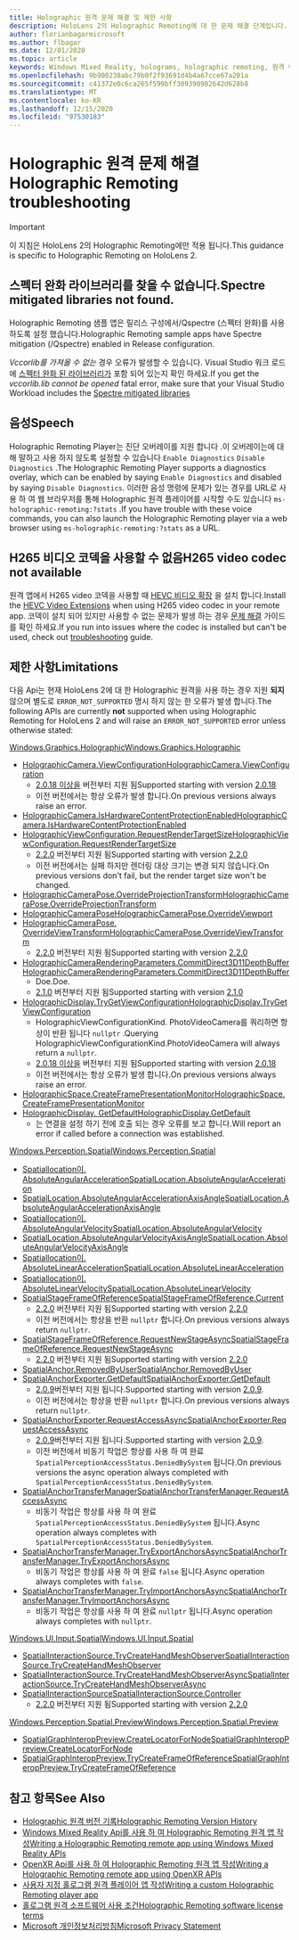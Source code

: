 ```yaml
---
title: Holographic 원격 문제 해결 및 제한 사항
description: HoloLens 2의 Holographic Remoting에 대 한 문제 해결 단계입니다.
author: florianbagarmicrosoft
ms.author: flbagar
ms.date: 12/01/2020
ms.topic: article
keywords: Windows Mixed Reality, holograms, holographic remoting, 원격 렌더링, 네트워크 렌더링, HoloLens, 원격 holograms, 문제 해결, 도움말, 혼합 현실 헤드셋, windows Mixed reality 헤드셋, 가상 현실 헤드셋
ms.openlocfilehash: 9b900238abc79b0f2f93691d4b4a67cce67a201a
ms.sourcegitcommit: c41372e0c6ca265f599bff309390982642d628b8
ms.translationtype: MT
ms.contentlocale: ko-KR
ms.lasthandoff: 12/15/2020
ms.locfileid: "97530183"
---
```

# <a name="holographic-remoting-troubleshooting"></a><span data-ttu-id="6f0ca-104">Holographic 원격 문제 해결</span><span class="sxs-lookup"><span data-stu-id="6f0ca-104">Holographic Remoting troubleshooting</span></span>

> [!IMPORTANT]
> <span data-ttu-id="6f0ca-105">이 지침은 HoloLens 2의 Holographic Remoting에만 적용 됩니다.</span><span class="sxs-lookup"><span data-stu-id="6f0ca-105">This guidance is specific to Holographic Remoting on HoloLens 2.</span></span>

## <a name="spectre-mitigated-libraries-not-found"></a><span data-ttu-id="6f0ca-106">스펙터 완화 라이브러리를 찾을 수 없습니다.</span><span class="sxs-lookup"><span data-stu-id="6f0ca-106">Spectre mitigated libraries not found.</span></span>

<span data-ttu-id="6f0ca-107">Holographic Remoting 샘플 앱은 릴리스 구성에서/Qspectre (스펙터 완화)를 사용 하도록 설정 했습니다.</span><span class="sxs-lookup"><span data-stu-id="6f0ca-107">Holographic Remoting sample apps have Spectre mitigation (/Qspectre) enabled in Release configuration.</span></span>

<span data-ttu-id="6f0ca-108">*Vccorlib를 가져올 수 없는* 경우 오류가 발생할 수 있습니다. Visual Studio 워크 로드에 [스펙터 완화 된 라이브러리가](https://aka.ms/Ofhn4c) 포함 되어 있는지 확인 하세요.</span><span class="sxs-lookup"><span data-stu-id="6f0ca-108">If you get the *vccorlib.lib cannot be opened* fatal error, make sure that your Visual Studio Workload includes the [Spectre mitigated libraries](https://aka.ms/Ofhn4c)</span></span>

## <a name="speech"></a><span data-ttu-id="6f0ca-109">음성</span><span class="sxs-lookup"><span data-stu-id="6f0ca-109">Speech</span></span>

<span data-ttu-id="6f0ca-110">Holographic Remoting Player는 진단 오버레이를 지원 합니다 .이 오버레이는에 대해 말하고 사용 하지 않도록 설정할 수 있습니다 ```Enable Diagnostics``` ```Disable Diagnostics``` .</span><span class="sxs-lookup"><span data-stu-id="6f0ca-110">The Holographic Remoting Player supports a diagnostics overlay, which can be enabled by saying ```Enable Diagnostics``` and disabled by saying ```Disable Diagnostics```.</span></span> <span data-ttu-id="6f0ca-111">이러한 음성 명령에 문제가 있는 경우를 URL로 사용 하 여 웹 브라우저를 통해 Holographic 원격 플레이어를 시작할 수도 있습니다 ```ms-holographic-remoting:?stats``` .</span><span class="sxs-lookup"><span data-stu-id="6f0ca-111">If you have trouble with these voice commands, you can also launch the Holographic Remoting player via a web browser using ```ms-holographic-remoting:?stats``` as a URL.</span></span>

## <a name="h265-video-codec-not-available"></a><span data-ttu-id="6f0ca-112">H265 비디오 코덱을 사용할 수 없음</span><span class="sxs-lookup"><span data-stu-id="6f0ca-112">H265 video codec not available</span></span>

<span data-ttu-id="6f0ca-113">원격 앱에서 H265 video 코덱을 사용할 때 [HEVC 비디오 확장](https://www.microsoft.com/p/hevc-video-extensions/9nmzlz57r3t7) 을 설치 합니다.</span><span class="sxs-lookup"><span data-stu-id="6f0ca-113">Install the [HEVC Video Extensions](https://www.microsoft.com/p/hevc-video-extensions/9nmzlz57r3t7) when using H265 video codec in your remote app.</span></span> <span data-ttu-id="6f0ca-114">코덱이 설치 되어 있지만 사용할 수 없는 문제가 발생 하는 경우 [문제 해결](https://docs.microsoft.com/azure/remote-rendering/resources/troubleshoot#h265-codec-not-available) 가이드를 확인 하세요.</span><span class="sxs-lookup"><span data-stu-id="6f0ca-114">If you run into issues where the codec is installed but can't be used, check out [troubleshooting](https://docs.microsoft.com/azure/remote-rendering/resources/troubleshoot#h265-codec-not-available) guide.</span></span>

## <a name="limitations"></a><span data-ttu-id="6f0ca-115">제한 사항</span><span class="sxs-lookup"><span data-stu-id="6f0ca-115">Limitations</span></span>

<span data-ttu-id="6f0ca-116">다음 Api는 현재 HoloLens 2에 대 한 Holographic 원격을 사용 하는 경우 지원 **되지** 않으며 별도로 ```ERROR_NOT_SUPPORTED``` 명시 하지 않는 한 오류가 발생 합니다.</span><span class="sxs-lookup"><span data-stu-id="6f0ca-116">The following APIs are currently **not** supported when using Holographic Remoting for HoloLens 2 and will raise an ```ERROR_NOT_SUPPORTED``` error unless otherwise stated:</span></span>

[<span data-ttu-id="6f0ca-117">Windows.Graphics.Holographic</span><span class="sxs-lookup"><span data-stu-id="6f0ca-117">Windows.Graphics.Holographic</span></span>](https://docs.microsoft.com/uwp/api/windows.graphics.holographic)

* [<span data-ttu-id="6f0ca-118">HolographicCamera.ViewConfiguration</span><span class="sxs-lookup"><span data-stu-id="6f0ca-118">HolographicCamera.ViewConfiguration</span></span>](https://docs.microsoft.com/uwp/api/windows.graphics.holographic.holographiccamera.viewconfiguration)
  - <span data-ttu-id="6f0ca-119">[2.0.18 이상을](holographic-remoting-version-history.md#v2.0.18) 버전부터 지원 됨</span><span class="sxs-lookup"><span data-stu-id="6f0ca-119">Supported starting with version [2.0.18](holographic-remoting-version-history.md#v2.0.18)</span></span>
  - <span data-ttu-id="6f0ca-120">이전 버전에서는 항상 오류가 발생 합니다.</span><span class="sxs-lookup"><span data-stu-id="6f0ca-120">On previous versions always raise an error.</span></span>
* [<span data-ttu-id="6f0ca-121">HolographicCamera.IsHardwareContentProtectionEnabled</span><span class="sxs-lookup"><span data-stu-id="6f0ca-121">HolographicCamera.IsHardwareContentProtectionEnabled</span></span>](https://docs.microsoft.com/uwp/api/windows.graphics.holographic.holographiccamera.ishardwarecontentprotectionenabled#Windows_Graphics_Holographic_HolographicCamera_IsHardwareContentProtectionEnabled)
* [<span data-ttu-id="6f0ca-122">HolographicViewConfiguration.RequestRenderTargetSize</span><span class="sxs-lookup"><span data-stu-id="6f0ca-122">HolographicViewConfiguration.RequestRenderTargetSize</span></span>](https://docs.microsoft.com/uwp/api/windows.graphics.holographic.holographicviewconfiguration.requestrendertargetsize#Windows_Graphics_Holographic_HolographicViewConfiguration_RequestRenderTargetSize_Windows_Foundation_Size_)
  - <span data-ttu-id="6f0ca-123">[2.2.0](holographic-remoting-version-history.md#v2.2.0) 버전부터 지원 됨</span><span class="sxs-lookup"><span data-stu-id="6f0ca-123">Supported starting with version [2.2.0](holographic-remoting-version-history.md#v2.2.0)</span></span>
  - <span data-ttu-id="6f0ca-124">이전 버전에서는 실패 하지만 렌더링 대상 크기는 변경 되지 않습니다.</span><span class="sxs-lookup"><span data-stu-id="6f0ca-124">On previous versions don't fail, but the render target size won't be changed.</span></span>
* [<span data-ttu-id="6f0ca-125">HolographicCameraPose.OverrideProjectionTransform</span><span class="sxs-lookup"><span data-stu-id="6f0ca-125">HolographicCameraPose.OverrideProjectionTransform</span></span>](https://docs.microsoft.com/uwp/api/windows.graphics.holographic.holographiccamerapose.overrideprojectiontransform)
* [<span data-ttu-id="6f0ca-126">HolographicCameraPose</span><span class="sxs-lookup"><span data-stu-id="6f0ca-126">HolographicCameraPose.OverrideViewport</span></span>](https://docs.microsoft.com/uwp/api/windows.graphics.holographic.holographiccamerapose.overrideviewport)
* [<span data-ttu-id="6f0ca-127">HolographicCameraPose. OverrideViewTransform</span><span class="sxs-lookup"><span data-stu-id="6f0ca-127">HolographicCameraPose.OverrideViewTransform</span></span>](https://docs.microsoft.com/uwp/api/windows.graphics.holographic.holographiccamerapose.overrideviewtransform)
  - <span data-ttu-id="6f0ca-128">[2.2.0](holographic-remoting-version-history.md#v2.2.0) 버전부터 지원 됨</span><span class="sxs-lookup"><span data-stu-id="6f0ca-128">Supported starting with version [2.2.0](holographic-remoting-version-history.md#v2.2.0)</span></span>
* [<span data-ttu-id="6f0ca-129">HolographicCameraRenderingParameters.CommitDirect3D11DepthBuffer</span><span class="sxs-lookup"><span data-stu-id="6f0ca-129">HolographicCameraRenderingParameters.CommitDirect3D11DepthBuffer</span></span>](https://docs.microsoft.com/uwp/api/windows.graphics.holographic.holographiccamerarenderingparameters.commitdirect3d11depthbuffer#Windows_Graphics_Holographic_HolographicCameraRenderingParameters_CommitDirect3D11DepthBuffer_Windows_Graphics_DirectX_Direct3D11_IDirect3DSurface_)
  - <span data-ttu-id="6f0ca-130">Doe.</span><span class="sxs-lookup"><span data-stu-id="6f0ca-130">Doe.</span></span>
  - <span data-ttu-id="6f0ca-131">[2.1.0](holographic-remoting-version-history.md#v2.1.0) 버전부터 지원 됨</span><span class="sxs-lookup"><span data-stu-id="6f0ca-131">Supported starting with version [2.1.0](holographic-remoting-version-history.md#v2.1.0)</span></span>
* [<span data-ttu-id="6f0ca-132">HolographicDisplay.TryGetViewConfiguration</span><span class="sxs-lookup"><span data-stu-id="6f0ca-132">HolographicDisplay.TryGetViewConfiguration</span></span>](https://docs.microsoft.com/uwp/api/windows.graphics.holographic.holographicdisplay.trygetviewconfiguration)
  - <span data-ttu-id="6f0ca-133">HolographicViewConfigurationKind. PhotoVideoCamera를 쿼리하면 항상이 반환 됩니다 ```nullptr``` .</span><span class="sxs-lookup"><span data-stu-id="6f0ca-133">Querying HolographicViewConfigurationKind.PhotoVideoCamera will always return a ```nullptr```.</span></span>
  - <span data-ttu-id="6f0ca-134">[2.0.18 이상을](holographic-remoting-version-history.md#v2.0.18) 버전부터 지원 됨</span><span class="sxs-lookup"><span data-stu-id="6f0ca-134">Supported starting with version [2.0.18](holographic-remoting-version-history.md#v2.0.18)</span></span>
  - <span data-ttu-id="6f0ca-135">이전 버전에서는 항상 오류가 발생 합니다.</span><span class="sxs-lookup"><span data-stu-id="6f0ca-135">On previous versions always raise an error.</span></span>
* [<span data-ttu-id="6f0ca-136">HolographicSpace.CreateFramePresentationMonitor</span><span class="sxs-lookup"><span data-stu-id="6f0ca-136">HolographicSpace.CreateFramePresentationMonitor</span></span>](https://docs.microsoft.com/uwp/api/windows.graphics.holographic.holographicspace.createframepresentationmonitor)
* [<span data-ttu-id="6f0ca-137">HolographicDisplay. GetDefault</span><span class="sxs-lookup"><span data-stu-id="6f0ca-137">HolographicDisplay.GetDefault</span></span>](https://docs.microsoft.com/uwp/api/windows.graphics.holographic.holographicdisplay.getdefault#Windows_Graphics_Holographic_HolographicDisplay_GetDefault)
  - <span data-ttu-id="6f0ca-138">는 연결을 설정 하기 전에 호출 되는 경우 오류를 보고 합니다.</span><span class="sxs-lookup"><span data-stu-id="6f0ca-138">Will report an error if called before a connection was established.</span></span>


[<span data-ttu-id="6f0ca-139">Windows.Perception.Spatial</span><span class="sxs-lookup"><span data-stu-id="6f0ca-139">Windows.Perception.Spatial</span></span>](https://docs.microsoft.com/uwp/api/windows.perception.spatial)

* [<span data-ttu-id="6f0ca-140">Spatiallocation이. AbsoluteAngularAcceleration</span><span class="sxs-lookup"><span data-stu-id="6f0ca-140">SpatialLocation.AbsoluteAngularAcceleration</span></span>](https://docs.microsoft.com/uwp/api/windows.perception.spatial.spatiallocation.absoluteangularacceleration)
* [<span data-ttu-id="6f0ca-141">SpatialLocation.AbsoluteAngularAccelerationAxisAngle</span><span class="sxs-lookup"><span data-stu-id="6f0ca-141">SpatialLocation.AbsoluteAngularAccelerationAxisAngle</span></span>](https://docs.microsoft.com/uwp/api/windows.perception.spatial.spatiallocation.absoluteangularaccelerationaxisangle)
* [<span data-ttu-id="6f0ca-142">Spatiallocation이. AbsoluteAngularVelocity</span><span class="sxs-lookup"><span data-stu-id="6f0ca-142">SpatialLocation.AbsoluteAngularVelocity</span></span>](https://docs.microsoft.com/uwp/api/windows.perception.spatial.spatiallocation.absoluteangularvelocity)
* [<span data-ttu-id="6f0ca-143">SpatialLocation.AbsoluteAngularVelocityAxisAngle</span><span class="sxs-lookup"><span data-stu-id="6f0ca-143">SpatialLocation.AbsoluteAngularVelocityAxisAngle</span></span>](https://docs.microsoft.com/uwp/api/windows.perception.spatial.spatiallocation.absoluteangularvelocityaxisangle)
* [<span data-ttu-id="6f0ca-144">Spatiallocation이. AbsoluteLinearAcceleration</span><span class="sxs-lookup"><span data-stu-id="6f0ca-144">SpatialLocation.AbsoluteLinearAcceleration</span></span>](https://docs.microsoft.com/uwp/api/windows.perception.spatial.spatiallocation.absolutelinearacceleration)
* [<span data-ttu-id="6f0ca-145">Spatiallocation이. AbsoluteLinearVelocity</span><span class="sxs-lookup"><span data-stu-id="6f0ca-145">SpatialLocation.AbsoluteLinearVelocity</span></span>](https://docs.microsoft.com/uwp/api/windows.perception.spatial.spatiallocation.absolutelinearvelocity)
* [<span data-ttu-id="6f0ca-146">SpatialStageFrameOfReference</span><span class="sxs-lookup"><span data-stu-id="6f0ca-146">SpatialStageFrameOfReference.Current</span></span>](https://docs.microsoft.com/uwp/api/windows.perception.spatial.spatialstageframeofreference.current)
  - <span data-ttu-id="6f0ca-147">[2.2.0](holographic-remoting-version-history.md#v2.2.0) 버전부터 지원 됨</span><span class="sxs-lookup"><span data-stu-id="6f0ca-147">Supported starting with version [2.2.0](holographic-remoting-version-history.md#v2.2.0)</span></span>
  - <span data-ttu-id="6f0ca-148">이전 버전에서는 항상을 반환 ```nullptr``` 합니다.</span><span class="sxs-lookup"><span data-stu-id="6f0ca-148">On previous versions always return ```nullptr```.</span></span>
* [<span data-ttu-id="6f0ca-149">SpatialStageFrameOfReference.RequestNewStageAsync</span><span class="sxs-lookup"><span data-stu-id="6f0ca-149">SpatialStageFrameOfReference.RequestNewStageAsync</span></span>](https://docs.microsoft.com/uwp/api/windows.perception.spatial.spatialstageframeofreference.requestnewstageasync)
  - <span data-ttu-id="6f0ca-150">[2.2.0](holographic-remoting-version-history.md#v2.2.0) 버전부터 지원 됨</span><span class="sxs-lookup"><span data-stu-id="6f0ca-150">Supported starting with version [2.2.0](holographic-remoting-version-history.md#v2.2.0)</span></span>
* [<span data-ttu-id="6f0ca-151">SpatialAnchor.RemovedByUser</span><span class="sxs-lookup"><span data-stu-id="6f0ca-151">SpatialAnchor.RemovedByUser</span></span>](https://docs.microsoft.com/uwp/api/windows.perception.spatial.spatialanchor.removedbyuser)
* [<span data-ttu-id="6f0ca-152">SpatialAnchorExporter.GetDefault</span><span class="sxs-lookup"><span data-stu-id="6f0ca-152">SpatialAnchorExporter.GetDefault</span></span>](https://docs.microsoft.com/uwp/api/windows.perception.spatial.spatialanchorexporter.getdefault
)
  - <span data-ttu-id="6f0ca-153">[2.0.9](holographic-remoting-version-history.md#v2.0.9)버전부터 지원 됩니다.</span><span class="sxs-lookup"><span data-stu-id="6f0ca-153">Supported starting with version [2.0.9](holographic-remoting-version-history.md#v2.0.9).</span></span> 
  - <span data-ttu-id="6f0ca-154">이전 버전에서는 항상을 반환 ```nullptr``` 합니다.</span><span class="sxs-lookup"><span data-stu-id="6f0ca-154">On previous versions always return ```nullptr```.</span></span> 
* [<span data-ttu-id="6f0ca-155">SpatialAnchorExporter.RequestAccessAsync</span><span class="sxs-lookup"><span data-stu-id="6f0ca-155">SpatialAnchorExporter.RequestAccessAsync</span></span>](https://docs.microsoft.com/uwp/api/windows.perception.spatial.spatialanchorexporter.requestaccessasync
)
  - <span data-ttu-id="6f0ca-156">[2.0.9](holographic-remoting-version-history.md#v2.0.9)버전부터 지원 됩니다.</span><span class="sxs-lookup"><span data-stu-id="6f0ca-156">Supported starting with version [2.0.9](holographic-remoting-version-history.md#v2.0.9).</span></span> 
  - <span data-ttu-id="6f0ca-157">이전 버전에서 비동기 작업은 항상를 사용 하 여 완료 ```SpatialPerceptionAccessStatus.DeniedBySystem``` 됩니다.</span><span class="sxs-lookup"><span data-stu-id="6f0ca-157">On previous versions the async operation always completed with ```SpatialPerceptionAccessStatus.DeniedBySystem```.</span></span>
* [<span data-ttu-id="6f0ca-158">SpatialAnchorTransferManager</span><span class="sxs-lookup"><span data-stu-id="6f0ca-158">SpatialAnchorTransferManager.RequestAccessAsync</span></span>](https://docs.microsoft.com/uwp/api/windows.perception.spatial.spatialanchortransfermanager.requestaccessasync#Windows_Perception_Spatial_SpatialAnchorTransferManager_RequestAccessAsync)
  - <span data-ttu-id="6f0ca-159">비동기 작업은 항상를 사용 하 여 완료 ```SpatialPerceptionAccessStatus.DeniedBySystem``` 됩니다.</span><span class="sxs-lookup"><span data-stu-id="6f0ca-159">Async operation always completes with ```SpatialPerceptionAccessStatus.DeniedBySystem```.</span></span>
* [<span data-ttu-id="6f0ca-160">SpatialAnchorTransferManager.TryExportAnchorsAsync</span><span class="sxs-lookup"><span data-stu-id="6f0ca-160">SpatialAnchorTransferManager.TryExportAnchorsAsync</span></span>](https://docs.microsoft.com/uwp/api/windows.perception.spatial.spatialanchortransfermanager.tryexportanchorsasync#Windows_Perception_Spatial_SpatialAnchorTransferManager_TryExportAnchorsAsync_Windows_Foundation_Collections_IIterable_Windows_Foundation_Collections_IKeyValuePair_System_String_Windows_Perception_Spatial_SpatialAnchor___Windows_Storage_Streams_IOutputStream_)
  - <span data-ttu-id="6f0ca-161">비동기 작업은 항상를 사용 하 여 완료 ```false``` 됩니다.</span><span class="sxs-lookup"><span data-stu-id="6f0ca-161">Async operation always completes with ```false```.</span></span>
* [<span data-ttu-id="6f0ca-162">SpatialAnchorTransferManager.TryImportAnchorsAsync</span><span class="sxs-lookup"><span data-stu-id="6f0ca-162">SpatialAnchorTransferManager.TryImportAnchorsAsync</span></span>](https://docs.microsoft.com/uwp/api/windows.perception.spatial.spatialanchortransfermanager.tryimportanchorsasync
)
  - <span data-ttu-id="6f0ca-163">비동기 작업은 항상를 사용 하 여 완료 ```nullptr``` 됩니다.</span><span class="sxs-lookup"><span data-stu-id="6f0ca-163">Async operation always completes with ```nullptr```.</span></span>

[<span data-ttu-id="6f0ca-164">Windows.UI.Input.Spatial</span><span class="sxs-lookup"><span data-stu-id="6f0ca-164">Windows.UI.Input.Spatial</span></span>](https://docs.microsoft.com/uwp/api/windows.ui.input.spatial)

* [<span data-ttu-id="6f0ca-165">SpatialInteractionSource.TryCreateHandMeshObserver</span><span class="sxs-lookup"><span data-stu-id="6f0ca-165">SpatialInteractionSource.TryCreateHandMeshObserver</span></span>](https://docs.microsoft.com/uwp/api/windows.ui.input.spatial.spatialinteractionsource.trycreatehandmeshobserver#Windows_UI_Input_Spatial_SpatialInteractionSource_TryCreateHandMeshObserver)
* [<span data-ttu-id="6f0ca-166">SpatialInteractionSource.TryCreateHandMeshObserverAsync</span><span class="sxs-lookup"><span data-stu-id="6f0ca-166">SpatialInteractionSource.TryCreateHandMeshObserverAsync</span></span>](https://docs.microsoft.com/uwp/api/windows.ui.input.spatial.spatialinteractionsource.trycreatehandmeshobserverasync)
* [<span data-ttu-id="6f0ca-167">SpatialInteractionSource</span><span class="sxs-lookup"><span data-stu-id="6f0ca-167">SpatialInteractionSource.Controller</span></span>](https://docs.microsoft.com/uwp/api/windows.ui.input.spatial.spatialinteractionsource.controller#Windows_UI_Input_Spatial_SpatialInteractionSource_Controller)
  - <span data-ttu-id="6f0ca-168">[2.2.0](holographic-remoting-version-history.md#v2.2.0) 버전부터 지원 됨</span><span class="sxs-lookup"><span data-stu-id="6f0ca-168">Supported starting with version [2.2.0](holographic-remoting-version-history.md#v2.2.0)</span></span>

[<span data-ttu-id="6f0ca-169">Windows.Perception.Spatial.Preview</span><span class="sxs-lookup"><span data-stu-id="6f0ca-169">Windows.Perception.Spatial.Preview</span></span>](https://docs.microsoft.com/uwp/api/windows.perception.spatial.preview)

* [<span data-ttu-id="6f0ca-170">SpatialGraphInteropPreview.CreateLocatorForNode</span><span class="sxs-lookup"><span data-stu-id="6f0ca-170">SpatialGraphInteropPreview.CreateLocatorForNode</span></span>](https://docs.microsoft.com/uwp/api/windows.perception.spatial.preview.spatialgraphinteroppreview.createlocatorfornode)
* [<span data-ttu-id="6f0ca-171">SpatialGraphInteropPreview.TryCreateFrameOfReference</span><span class="sxs-lookup"><span data-stu-id="6f0ca-171">SpatialGraphInteropPreview.TryCreateFrameOfReference</span></span>](https://docs.microsoft.com/uwp/api/windows.perception.spatial.preview.spatialgraphinteroppreview.trycreateframeofreference)

## <a name="see-also"></a><span data-ttu-id="6f0ca-172">참고 항목</span><span class="sxs-lookup"><span data-stu-id="6f0ca-172">See Also</span></span>
* [<span data-ttu-id="6f0ca-173">Holographic 원격 버전 기록</span><span class="sxs-lookup"><span data-stu-id="6f0ca-173">Holographic Remoting Version History</span></span>](holographic-remoting-version-history.md)
* [<span data-ttu-id="6f0ca-174">Windows Mixed Reality Api를 사용 하 여 Holographic Remoting 원격 앱 작성</span><span class="sxs-lookup"><span data-stu-id="6f0ca-174">Writing a Holographic Remoting remote app using Windows Mixed Reality APIs</span></span>](holographic-remoting-create-remote-wmr.md)
* [<span data-ttu-id="6f0ca-175">OpenXR Api를 사용 하 여 Holographic Remoting 원격 앱 작성</span><span class="sxs-lookup"><span data-stu-id="6f0ca-175">Writing a Holographic Remoting remote app using OpenXR APIs</span></span>](holographic-remoting-create-remote-openxr.md)
* [<span data-ttu-id="6f0ca-176">사용자 지정 홀로그램 원격 플레이어 앱 작성</span><span class="sxs-lookup"><span data-stu-id="6f0ca-176">Writing a custom Holographic Remoting player app</span></span>](holographic-remoting-create-player.md)
* [<span data-ttu-id="6f0ca-177">홀로그램 원격 소프트웨어 사용 조건</span><span class="sxs-lookup"><span data-stu-id="6f0ca-177">Holographic Remoting software license terms</span></span>](https://docs.microsoft.com/legal/mixed-reality/microsoft-holographic-remoting-software-license-terms)
* [<span data-ttu-id="6f0ca-178">Microsoft 개인정보처리방침</span><span class="sxs-lookup"><span data-stu-id="6f0ca-178">Microsoft Privacy Statement</span></span>](https://go.microsoft.com/fwlink/?LinkId=521839)
